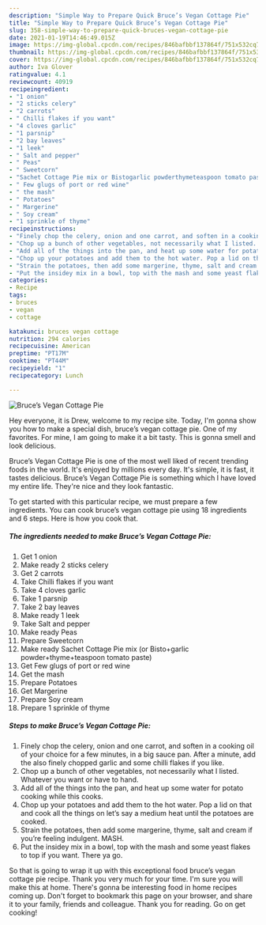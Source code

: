 ```yaml
---
description: "Simple Way to Prepare Quick Bruce’s Vegan Cottage Pie"
title: "Simple Way to Prepare Quick Bruce’s Vegan Cottage Pie"
slug: 358-simple-way-to-prepare-quick-bruces-vegan-cottage-pie
date: 2021-01-19T14:46:49.015Z
image: https://img-global.cpcdn.com/recipes/846bafbbf137864f/751x532cq70/bruces-vegan-cottage-pie-recipe-main-photo.jpg
thumbnail: https://img-global.cpcdn.com/recipes/846bafbbf137864f/751x532cq70/bruces-vegan-cottage-pie-recipe-main-photo.jpg
cover: https://img-global.cpcdn.com/recipes/846bafbbf137864f/751x532cq70/bruces-vegan-cottage-pie-recipe-main-photo.jpg
author: Iva Glover
ratingvalue: 4.1
reviewcount: 40919
recipeingredient:
- "1 onion"
- "2 sticks celery"
- "2 carrots"
- " Chilli flakes if you want"
- "4 cloves garlic"
- "1 parsnip"
- "2 bay leaves"
- "1 leek"
- " Salt and pepper"
- " Peas"
- " Sweetcorn"
- "Sachet Cottage Pie mix or Bistogarlic powderthymeteaspoon tomato paste"
- " Few glugs of port or red wine"
- " the mash"
- " Potatoes"
- " Margerine"
- " Soy cream"
- "1 sprinkle of thyme"
recipeinstructions:
- "Finely chop the celery, onion and one carrot, and soften in a cooking oil of your choice for a few minutes, in a big sauce pan. After a minute, add the also finely chopped garlic and some chilli flakes if you like."
- "Chop up a bunch of other vegetables, not necessarily what I listed. Whatever you want or have to hand."
- "Add all of the things into the pan, and heat up some water for potato cooking while this cooks."
- "Chop up your potatoes and add them to the hot water. Pop a lid on that and cook all the things on let’s say a medium heat until the potatoes are cooked."
- "Strain the potatoes, then add some margerine, thyme, salt and cream if you’re feeling indulgent. MASH."
- "Put the insidey mix in a bowl, top with the mash and some yeast flakes to top if you want. There ya go."
categories:
- Recipe
tags:
- bruces
- vegan
- cottage

katakunci: bruces vegan cottage 
nutrition: 294 calories
recipecuisine: American
preptime: "PT17M"
cooktime: "PT44M"
recipeyield: "1"
recipecategory: Lunch

---
```



![Bruce’s Vegan Cottage Pie](https://img-global.cpcdn.com/recipes/846bafbbf137864f/751x532cq70/bruces-vegan-cottage-pie-recipe-main-photo.jpg)

Hey everyone, it is Drew, welcome to my recipe site. Today, I'm gonna show you how to make a special dish, bruce’s vegan cottage pie. One of my favorites. For mine, I am going to make it a bit tasty. This is gonna smell and look delicious.

Bruce’s Vegan Cottage Pie is one of the most well liked of recent trending foods in the world. It's enjoyed by millions every day. It's simple, it is fast, it tastes delicious. Bruce’s Vegan Cottage Pie is something which I have loved my entire life. They're nice and they look fantastic.




To get started with this particular recipe, we must prepare a few ingredients. You can cook bruce’s vegan cottage pie using 18 ingredients and 6 steps. Here is how you cook that.

<!--inarticleads1-->

##### The ingredients needed to make Bruce’s Vegan Cottage Pie:

1. Get 1 onion
1. Make ready 2 sticks celery
1. Get 2 carrots
1. Take  Chilli flakes if you want
1. Take 4 cloves garlic
1. Take 1 parsnip
1. Take 2 bay leaves
1. Make ready 1 leek
1. Take  Salt and pepper
1. Make ready  Peas
1. Prepare  Sweetcorn
1. Make ready Sachet Cottage Pie mix (or Bisto+garlic powder+thyme+teaspoon tomato paste)
1. Get  Few glugs of port or red wine
1. Get  the mash
1. Prepare  Potatoes
1. Get  Margerine
1. Prepare  Soy cream
1. Prepare 1 sprinkle of thyme




<!--inarticleads2-->

##### Steps to make Bruce’s Vegan Cottage Pie:

1. Finely chop the celery, onion and one carrot, and soften in a cooking oil of your choice for a few minutes, in a big sauce pan. After a minute, add the also finely chopped garlic and some chilli flakes if you like.
1. Chop up a bunch of other vegetables, not necessarily what I listed. Whatever you want or have to hand.
1. Add all of the things into the pan, and heat up some water for potato cooking while this cooks.
1. Chop up your potatoes and add them to the hot water. Pop a lid on that and cook all the things on let’s say a medium heat until the potatoes are cooked.
1. Strain the potatoes, then add some margerine, thyme, salt and cream if you’re feeling indulgent. MASH.
1. Put the insidey mix in a bowl, top with the mash and some yeast flakes to top if you want. There ya go.




So that is going to wrap it up with this exceptional food bruce’s vegan cottage pie recipe. Thank you very much for your time. I'm sure you will make this at home. There's gonna be interesting food in home recipes coming up. Don't forget to bookmark this page on your browser, and share it to your family, friends and colleague. Thank you for reading. Go on get cooking!
